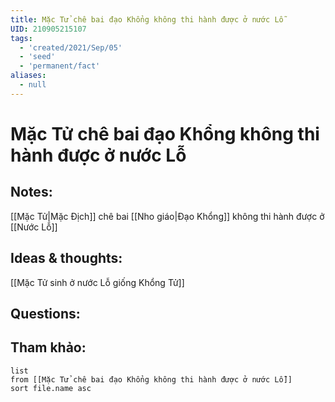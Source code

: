 ```yaml
---
title: Mặc Tử chê bai đạo Khổng không thi hành được ở nước Lỗ
UID: 210905215107
tags:
  - 'created/2021/Sep/05'
  - 'seed'
  - 'permanent/fact'
aliases:
  - null
---
```

# Mặc Tử chê bai đạo Khổng không thi hành được ở nước Lỗ

## Notes:
[[Mặc Tử|Mặc Địch]] chê bai [[Nho giáo|Đạo Khổng]] không thi hành được ở [[Nước Lỗ]]

## Ideas & thoughts:
[[Mặc Tử sinh ở nước Lỗ giống Khổng Tử]]

## Questions:


## Tham khảo:
```dataview
list
from [[Mặc Tử chê bai đạo Khổng không thi hành được ở nước Lỗ]]
sort file.name asc
```